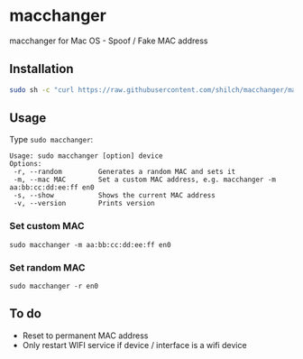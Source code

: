 # macchanger
macchanger for Mac OS - Spoof / Fake MAC address

## Installation
```sh
sudo sh -c "curl https://raw.githubusercontent.com/shilch/macchanger/master/macchanger.sh > /usr/local/bin/macchanger && chmod +x /usr/local/bin/macchanger"
```

## Usage
Type `sudo macchanger`:
```
Usage: sudo macchanger [option] device
Options:
 -r, --random         Generates a random MAC and sets it
 -m, --mac MAC        Set a custom MAC address, e.g. macchanger -m aa:bb:cc:dd:ee:ff en0
 -s, --show           Shows the current MAC address
 -v, --version        Prints version
```

### Set custom MAC
`sudo macchanger -m aa:bb:cc:dd:ee:ff en0`

### Set random MAC
`sudo macchanger -r en0`

## To do
- Reset to permanent MAC address
- Only restart WIFI service if device / interface is a wifi device
